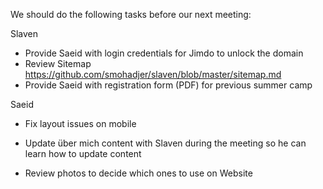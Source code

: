 We should do the following tasks before our next meeting:

Slaven
- Provide Saeid with login credentials for Jimdo to unlock the domain
- Review Sitemap https://github.com/smohadjer/slaven/blob/master/sitemap.md
- Provide Saeid with registration form (PDF) for previous summer camp

Saeid
- Fix layout issues on mobile
- Update über mich content with Slaven during the meeting so he can learn how to update content

- Review photos to decide which ones to use on Website
